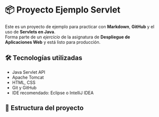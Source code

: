 # 📦 Proyecto Ejemplo Servlet

Este es un proyecto de ejemplo para practicar con **Markdown**, **GitHub** y el uso de **Servlets en Java**.  
Forma parte de un *ejercicio* de la asignatura de **Despliegue de Aplicaciones Web** y está listo para producción.

## 🛠 Tecnologías utilizadas

- Java Servlet API
- Apache Tomcat
- HTML, CSS
- Git y GitHub
- IDE recomendado: Eclipse o IntelliJ IDEA

## 📁 Estructura del proyecto


